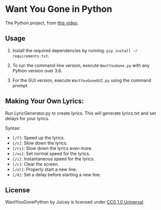 # Want You Gone in Python

The Python project, from [this video](https://youtu.be/lT-NxwrjgZM).

## Usage

1. Install the required dependencies by running: `pip install -r requirements.txt`.

2. To run the command-line version, execute `WantYouGone.py` with any Python version over 3.6.

3. For the GUI version, execute `WantYouGoneGUI.py` using the command prompt.

## Making Your Own Lyrics:
Run LyricGenerator.py to create lyrics. This will generate lyrics.txt and set delays for your lyrics.

Syntax:
- `[/f]`: Speed up the lyrics.
- `[/s]`: Slow down the lyrics.
- `[/rs]`: Slow down the lyrics even more.
- `[/ns]`: Set normal speed for the lyrics.
- `[/i]`: Instantaneous speed for the lyrics.
- `[/c]`: Clear the screen.
- `[/nl]`: Properly start a new line.
- `[/d]`: Set a delay before starting a new line.

## License

WantYouGonePython by Juicey is licensed under [CC0 1.0 Universal](http://creativecommons.org/publicdomain/zero/1.0).
